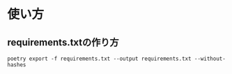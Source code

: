 # 使い方

## requirements.txtの作り方

```
poetry export -f requirements.txt --output requirements.txt --without-hashes
```